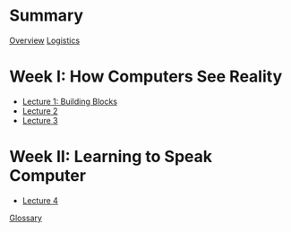 # Summary

[Overview](./overview.md)
[Logistics](./logistics.md)

# Week I: How Computers See Reality

- [Lecture 1: Building Blocks](./lecture_1.md)
- [Lecture 2]()
- [Lecture 3]()

# Week II: Learning to Speak Computer

- [Lecture 4]()

[Glossary]()
